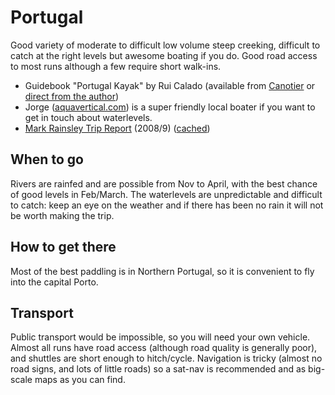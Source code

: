 Portugal
========

Good variety of moderate to difficult low volume steep creeking, difficult to catch at the right levels but awesome boating if you do. Good road access to most runs although a few require short walk-ins.

  * Guidebook "Portugal Kayak" by Rui Calado (available from [Canotier](http://canotier.com) or [direct from the author](http://watertechkayaks.com))
  * Jorge ([aquavertical.com](http://www.aquavertical.com)) is a super friendly local boater if you want to get in touch about waterlevels. 
  * [Mark Rainsley Trip Report](http://www.ukriversguidebook.co.uk/forum/viewtopic.php?f=3&t=45590) (2008/9) ([cached](./asset/portugal/mark-rainsley-08-09.pdf))

When to go
----------

Rivers are rainfed and are possible from Nov to April, with the best chance of good levels in Feb/March. The waterlevels are unpredictable and difficult to catch: keep an eye on the weather and if there has been no rain it will not be worth making the trip.

How to get there
----------------

Most of the best paddling is in Northern Portugal, so it is convenient to fly into the capital Porto.

Transport
---------

Public transport would be impossible, so you will need your own vehicle. Almost all runs have road access (although road quality is generally poor), and shuttles are short enough to hitch/cycle. Navigation is tricky (almost no road signs, and lots of little roads) so a sat-nav is recommended and as big-scale maps as you can find.


